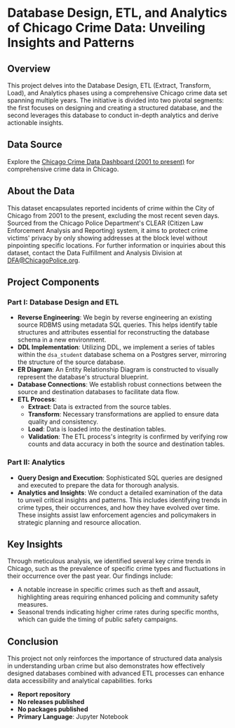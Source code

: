 # Database Design, ETL, and Analytics of Chicago Crime Data: Unveiling Insights and Patterns

## Overview
This project delves into the Database Design, ETL (Extract, Transform, Load), and Analytics phases using a comprehensive Chicago crime data set spanning multiple years. The initiative is divided into two pivotal segments: the first focuses on designing and creating a structured database, and the second leverages this database to conduct in-depth analytics and derive actionable insights.

## Data Source
Explore the [Chicago Crime Data Dashboard (2001 to present)](https://data.cityofchicago.org/Public-Safety/Crimes-2001-to-present-Dashboard/5cd6-ry5g) for comprehensive crime data in Chicago.

## About the Data
This dataset encapsulates reported incidents of crime within the City of Chicago from 2001 to the present, excluding the most recent seven days. Sourced from the Chicago Police Department's CLEAR (Citizen Law Enforcement Analysis and Reporting) system, it aims to protect crime victims' privacy by only showing addresses at the block level without pinpointing specific locations. For further information or inquiries about this dataset, contact the Data Fulfillment and Analysis Division at DFA@ChicagoPolice.org.

## Project Components

### Part I: Database Design and ETL
- **Reverse Engineering**: We begin by reverse engineering an existing source RDBMS using metadata SQL queries. This helps identify table structures and attributes essential for reconstructing the database schema in a new environment.
- **DDL Implementation**: Utilizing DDL, we implement a series of tables within the `dsa_student` database schema on a Postgres server, mirroring the structure of the source database.
- **ER Diagram**: An Entity Relationship Diagram is constructed to visually represent the database's structural blueprint.
- **Database Connections**: We establish robust connections between the source and destination databases to facilitate data flow.
- **ETL Process**:
  - **Extract**: Data is extracted from the source tables.
  - **Transform**: Necessary transformations are applied to ensure data quality and consistency.
  - **Load**: Data is loaded into the destination tables.
  - **Validation**: The ETL process's integrity is confirmed by verifying row counts and data accuracy in both the source and destination tables.

### Part II: Analytics
- **Query Design and Execution**: Sophisticated SQL queries are designed and executed to prepare the data for thorough analysis.
- **Analytics and Insights**: We conduct a detailed examination of the data to unveil critical insights and patterns. This includes identifying trends in crime types, their occurrences, and how they have evolved over time. These insights assist law enforcement agencies and policymakers in strategic planning and resource allocation.

## Key Insights
Through meticulous analysis, we identified several key crime trends in Chicago, such as the prevalence of specific crime types and fluctuations in their occurrence over the past year. Our findings include:
- A notable increase in specific crimes such as theft and assault, highlighting areas requiring enhanced policing and community safety measures.
- Seasonal trends indicating higher crime rates during specific months, which can guide the timing of public safety campaigns.

## Conclusion
This project not only reinforces the importance of structured data analysis in understanding urban crime but also demonstrates how effectively designed databases combined with advanced ETL processes can enhance data accessibility and analytical capabilities.
 forks
- **Report repository**
- **No releases published**
- **No packages published**
- **Primary Language**: Jupyter Notebook
